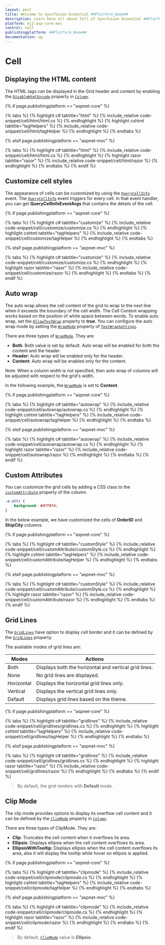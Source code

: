 ```yaml
---
layout: post
title: Welcome to Syncfusion Essential ##Platform_Name##
description: Learn here all about Cell of Syncfusion Essential ##Platform_Name## widgets based on HTML5 and jQuery.
platform: ej2-asp-core-mvc
control: Cell
publishingplatform: ##Platform_Name##
documentation: ug
---
```



# Cell

## Displaying the HTML content

The HTML tags can be displayed in the Grid header and content by enabling the [`DisableHtmlEncode`](https://help.syncfusion.com/cr/aspnetcore-js2/Syncfusion.EJ2.Grids.GridColumn.html#Syncfusion_EJ2_Grids_GridColumn_DisableHtmlEncode) property in [`Column`](https://help.syncfusion.com/cr/aspnetcore-js2/Syncfusion.EJ2.Grids.GridColumn.html).

{% if page.publishingplatform == "aspnet-core" %}

{% tabs %}
{% highlight c# tabtitle="html" %}
{% include_relative code-snippet/cell/html/html.cs %}
{% endhighlight %}
{% highlight cshtml tabtitle="tagHelpers" %}
{% include_relative code-snippet/cell/html/tagHelper %}
{% endhighlight %}
{% endtabs %}

{% elsif page.publishingplatform == "aspnet-mvc" %}

{% tabs %}
{% highlight c# tabtitle="html" %}
{% include_relative code-snippet/cell/html/html.cs %}
{% endhighlight %}
{% highlight razor tabtitle="razor" %}
{% include_relative code-snippet/cell/html/razor %}
{% endhighlight %}
{% endtabs %}
{% endif %}



## Customize cell styles

The appearance of cells can be customized by using the [`QueryCellInfo`](https://help.syncfusion.com/cr/aspnetcore-js2/Syncfusion.EJ2.Grids.Grid.html#Syncfusion_EJ2_Grids_Grid_QueryCellInfo) event.
The [`QueryCellInfo`](https://help.syncfusion.com/cr/aspnetcore-js2/Syncfusion.EJ2.Grids.Grid.html#Syncfusion_EJ2_Grids_Grid_QueryCellInfo) event triggers for every cell. In that event handler, you can get **QueryCellInfoEventArgs** that contains the details of the cell.

{% if page.publishingplatform == "aspnet-core" %}

{% tabs %}
{% highlight c# tabtitle="customize" %}
{% include_relative code-snippet/cell/customize/customize.cs %}
{% endhighlight %}
{% highlight cshtml tabtitle="tagHelpers" %}
{% include_relative code-snippet/cell/customize/tagHelper %}
{% endhighlight %}
{% endtabs %}

{% elsif page.publishingplatform == "aspnet-mvc" %}

{% tabs %}
{% highlight c# tabtitle="customize" %}
{% include_relative code-snippet/cell/customize/customize.cs %}
{% endhighlight %}
{% highlight razor tabtitle="razor" %}
{% include_relative code-snippet/cell/customize/razor %}
{% endhighlight %}
{% endtabs %}
{% endif %}



## Auto wrap

The auto wrap allows the cell content of the grid to wrap to the next line when it exceeds the boundary of the cell width. The Cell Content wrapping works based on the position of white space between words.
To enable auto wrap, set the [`AllowTextWrap`](https://help.syncfusion.com/cr/aspnetcore-js2/Syncfusion.EJ2.Grids.Grid.html#Syncfusion_EJ2_Grids_Grid_AllowTextWrap) property to **true**.
You can configure the auto wrap mode by setting the [`WrapMode`](https://help.syncfusion.com/cr/aspnetcore-js2/Syncfusion.EJ2.Grids.GridTextWrapSettings.html#Syncfusion_EJ2_Grids_GridTextWrapSettings_WrapMode) property of [`TextWrapSettings`](https://help.syncfusion.com/cr/aspnetcore-js2/Syncfusion.EJ2.Grids.GridTextWrapSettings.html).

There are three types of [`WrapMode`](https://help.syncfusion.com/cr/aspnetcore-js2/Syncfusion.EJ2.Grids.GridTextWrapSettings.html#Syncfusion_EJ2_Grids_GridTextWrapSettings_WrapMode). They are:

* **Both**: Both value is set by default. Auto wrap will be enabled for both the content and the header.
* **Header**: Auto wrap will be enabled only for the header.
* **Content**: Auto wrap will be enabled only for the content.

Note: When a column width is not specified, then auto wrap of columns will be adjusted with respect to the grid's width.

In the following example, the [`WrapMode`](https://help.syncfusion.com/cr/aspnetcore-js2/Syncfusion.EJ2.Grids.GridTextWrapSettings.html#Syncfusion_EJ2_Grids_GridTextWrapSettings_WrapMode) is set to **Content**.

{% if page.publishingplatform == "aspnet-core" %}

{% tabs %}
{% highlight c# tabtitle="autowrap" %}
{% include_relative code-snippet/cell/autowrap/autowrap.cs %}
{% endhighlight %}
{% highlight cshtml tabtitle="tagHelpers" %}
{% include_relative code-snippet/cell/autowrap/tagHelper %}
{% endhighlight %}
{% endtabs %}

{% elsif page.publishingplatform == "aspnet-mvc" %}

{% tabs %}
{% highlight c# tabtitle="autowrap" %}
{% include_relative code-snippet/cell/autowrap/autowrap.cs %}
{% endhighlight %}
{% highlight razor tabtitle="razor" %}
{% include_relative code-snippet/cell/autowrap/razor %}
{% endhighlight %}
{% endtabs %}
{% endif %}



## Custom Attributes

You can customize the grid cells by adding a CSS class to the [`customAttribute`](https://help.syncfusion.com/cr/aspnetcore-js2/Syncfusion.EJ2.Grids.GridColumn.html#Syncfusion_EJ2_Grids_GridColumn_CustomAttributes) property of the column.

```CSS
.e-attr {
    background: #d7f0f4;
}
```

In the below example, we have customized the cells of **OrderID** and **ShipCity** columns.

{% if page.publishingplatform == "aspnet-core" %}

{% tabs %}
{% highlight c# tabtitle="customStyle" %}
{% include_relative code-snippet/cell/customAttribute/customStyle.cs %}
{% endhighlight %}
{% highlight cshtml tabtitle="tagHelpers" %}
{% include_relative code-snippet/cell/customAttribute/tagHelper %}
{% endhighlight %}
{% endtabs %}

{% elsif page.publishingplatform == "aspnet-mvc" %}

{% tabs %}
{% highlight c# tabtitle="customStyle" %}
{% include_relative code-snippet/cell/customAttribute/customStyle.cs %}
{% endhighlight %}
{% highlight razor tabtitle="razor" %}
{% include_relative code-snippet/cell/customAttribute/razor %}
{% endhighlight %}
{% endtabs %}
{% endif %}



## Grid Lines

The [`GridLines`](https://help.syncfusion.com/cr/aspnetcore-js2/Syncfusion.EJ2.Grids.Grid.html#Syncfusion_EJ2_Grids_Grid_GridLines) have option to display cell border and it can be defined by the
[`GridLines`](https://help.syncfusion.com/cr/aspnetcore-js2/Syncfusion.EJ2.Grids.Grid.html#Syncfusion_EJ2_Grids_Grid_GridLines) property.

The available modes of grid lines are:

| Modes | Actions |
|-------|---------|
| Both | Displays both the horizontal and vertical grid lines.|
| None | No grid lines are displayed.|
| Horizontal | Displays the horizontal grid lines only.|
| Vertical | Displays the vertical grid lines only.|
| Default | Displays grid lines based on the theme.|

{% if page.publishingplatform == "aspnet-core" %}

{% tabs %}
{% highlight c# tabtitle="gridlines" %}
{% include_relative code-snippet/cell/gridlines/gridlines.cs %}
{% endhighlight %}
{% highlight cshtml tabtitle="tagHelpers" %}
{% include_relative code-snippet/cell/gridlines/tagHelper %}
{% endhighlight %}
{% endtabs %}

{% elsif page.publishingplatform == "aspnet-mvc" %}

{% tabs %}
{% highlight c# tabtitle="gridlines" %}
{% include_relative code-snippet/cell/gridlines/gridlines.cs %}
{% endhighlight %}
{% highlight razor tabtitle="razor" %}
{% include_relative code-snippet/cell/gridlines/razor %}
{% endhighlight %}
{% endtabs %}
{% endif %}



> By default, the grid renders with **Default** mode.

## Clip Mode

The clip mode provides options to display its overflow cell content and it can be defined by the [`ClipMode`](https://help.syncfusion.com/cr/aspnetcore-js2/Syncfusion.EJ2.Grids.ClipMode.html) property in [`Column`](https://help.syncfusion.com/cr/aspnetcore-js2/Syncfusion.EJ2.Grids.GridColumn.html).

There are three types of ClipMode. They are:

* **Clip**: Truncates the cell content when it overflows its area.
* **Ellipsis**: Displays ellipsis when the cell content overflows its area.
* **EllipsisWithTooltip**: Displays ellipsis when the cell content overflows its area, also it will display the tooltip while hover on ellipsis is applied.

{% if page.publishingplatform == "aspnet-core" %}

{% tabs %}
{% highlight c# tabtitle="clipmode" %}
{% include_relative code-snippet/cell/clipmode/clipmode.cs %}
{% endhighlight %}
{% highlight cshtml tabtitle="tagHelpers" %}
{% include_relative code-snippet/cell/clipmode/tagHelper %}
{% endhighlight %}
{% endtabs %}

{% elsif page.publishingplatform == "aspnet-mvc" %}

{% tabs %}
{% highlight c# tabtitle="clipmode" %}
{% include_relative code-snippet/cell/clipmode/clipmode.cs %}
{% endhighlight %}
{% highlight razor tabtitle="razor" %}
{% include_relative code-snippet/cell/clipmode/razor %}
{% endhighlight %}
{% endtabs %}
{% endif %}



> By default, [`ClipMode`](https://help.syncfusion.com/cr/aspnetcore-js2/Syncfusion.EJ2.Grids.ClipMode.html) value is **Ellipsis**.
